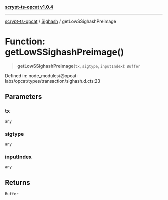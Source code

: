 [**scrypt-ts-opcat v1.0.4**](../../../README.md)

***

[scrypt-ts-opcat](../../../README.md) / [Sighash](../README.md) / getLowSSighashPreimage

# Function: getLowSSighashPreimage()

> **getLowSSighashPreimage**(`tx`, `sigtype`, `inputIndex`): `Buffer`

Defined in: node\_modules/@opcat-labs/opcat/types/transaction/sighash.d.cts:23

## Parameters

### tx

`any`

### sigtype

`any`

### inputIndex

`any`

## Returns

`Buffer`
